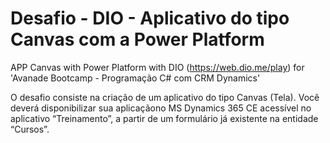 # Desafio - DIO - Aplicativo do tipo Canvas com a Power Platform

APP Canvas with Power Platform with DIO (https://web.dio.me/play) for 'Avanade Bootcamp - Programação C# com CRM Dynamics'

O desafio consiste na criação de um aplicativo do tipo Canvas (Tela). Você deverá disponibilizar sua aplicaçãono MS Dynamics 365 CE acessível no aplicativo “Treinamento”, a partir de um formulário já existente na entidade “Cursos”.
